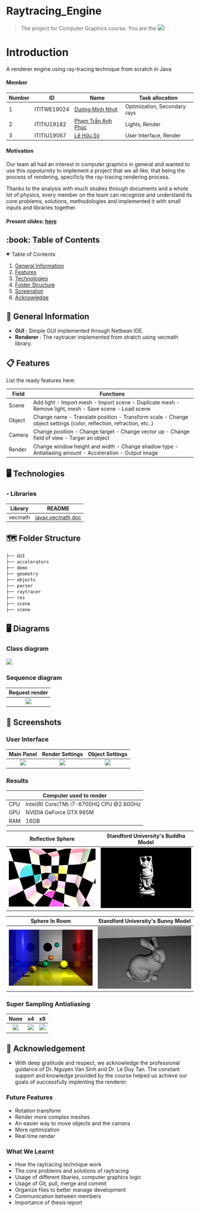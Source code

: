 # Raytracing_Engine 
> The project for Computer Graphics course.
You are the  ![](https://visitor-badge.glitch.me/badge?page_id=mnhwt0108.Raytracing_Engine)!

# Introduction
A renderer engine using ray-tracing technique from scratch in Java

<h4>Member</h4>

| Number | ID | Name | Task allocation | 
| ----- | ----- | --------- | --------- | 
| 1  | ITITWE19024 | [Dương Minh Nhựt](https://github.com/mnhwt0108) | Optimization, Secondary rays |
| 2 | ITITIU19182 | [Phạm Trần Anh Phúc](https://github.com/phucide) | Lights, Render |
| 3  |  ITITIU19067 | [Lê Hữu Sỹ](https://github.com/Ted1804) | User Interface, Render |

<h4>Motivation</h4> 
<p>Our team all had an interest in computer graphics in general and wanted to use this oppoturnity to implement a project that we all like, that being the process of rendering, specificly the ray-tracing rendering process.</p>
<p>Thanks to the analysis with much studies through documents and a whole lot of physics, every member on the team can recognize and understand its core problems, solutions, methodologies and implemented it with small inputs and libraries together.</p>

<h4>Present slides: <a href=https://docs.google.com/presentation/d/1UW2u11niXyFSKFKa2w1EqSfpAUKzaF40SPl-FSYIqd0/edit?usp=sharing> here </a> </h4>


<h2 id="table-of-contents"> :book: Table of Contents</h2>
<details open="open">
  <summary>Table of Contents</summary>
  <ol>
    <li><a href="#general-information">General Information</a></li>
    <li><a href="#features">Features</a></li>
    <li><a href="#technologies">Technologies</a></li>
    <li><a href="#folder-structure">Folder Structure</a></li>
    <li><a href="#screenshot">Screenshot</a></li>
    <li><a href="#acknowledge">Acknowledge</a></li>
  </ol>
</details>

<h2 id="general-information"> 🧮 General Information</h2>

- **GUI** : Simple GUI implemented through Netbean IDE.
- **Renderer** : The raytracer implemented from stratch using vecmath library.

<h2 id="features"> 📋 Features</h2>

List the ready features here:

| Field | Functions | 
| ----- | ----- |
| Scene  | Add light - Import mesh - Import scene - Duplicate mesh - Remove light, mesh - Save scene - Load scene |
| Object | Change name - Translate position - Transform scale - Change object settings (color, reflection, refraction, etc..) |
| Camera | Change position - Change target - Change vector up - Change field of view - Targer an object |
| Render | Change window height and width -  Change shadow type - Antialiasing amount - Acceleration - Output image |


<h2 id="technologies"> 🖥️ Technologies</h2>

### - Libraries
| Library | README |
| ------ | ------ |
| vecmath | [javax.vecmath doc](https://docs.oracle.com/cd/E17802_01/j2se/javase/technologies/desktop/java3d/forDevelopers/j3dapi/javax/vecmath/package-summary.html) |

<h2 id="folder-structure"> 🗺️ Folder Structure</h2>
   
    ├── GUI
    ├── accelerators
    ├── demo
    ├── geometry
    ├── objects
    ├── parser
    ├── raytracer
    ├── res
    ├── scene
    ├── scene
    
<h2 id="diagram"> 🖥 Diagrams </h2>

<h3> Class diagram </h3> 

![](https://cdn.discordapp.com/attachments/919497044110999606/1047878751322640515/image.png)

<h3> Sequence diagram </h3> 

|                                        Request render                                        | 
| :--------------------------------------------------------------------------------: |
| ![](https://cdn.discordapp.com/attachments/919497044110999606/1047878919925289000/image.png) | 

<h2 id="screenshot"> 📸 Screenshots </h2>

### User Interface
|                                        Main Panel                                        |                                        Render Settings                                |                                        Object Settings                                        | 
| :--------------------------------------------------------------------------------: | :------------------------------------------------------------------------------------: | :-----------------------------------------------------------------------------------: |
| ![](https://cdn.discordapp.com/attachments/919497044110999606/1047880311310135396/image.png) | ![](https://cdn.discordapp.com/attachments/919497044110999606/1047880452867895396/image.png) | ![](https://cdn.discordapp.com/attachments/919497044110999606/1047880142631993424/image.png) | 

### Results
<table>
    <thead>
        <tr>
            <th colspan=2>Computer used to render</th>
        </tr>
    </thead>
    <tbody>
        <tr>
            <td >CPU</td>
            <td >Intel(R) Core(TM) i7-6700HQ CPU @2.60GHz</td>
        </tr>
        <tr>
            <td >GPU</td>
            <td >NVIDIA GeForce GTX 965M</td>
        </tr>
        <tr>
            <td >RAM</td>
            <td >16GB</td>
        </tr>
    </tbody>
</table>


|                                        Reflective Sphere                                        |                                        Standford University's Buddha Model                              |
| :--------------------------------------------------------------------------------: | :------------------------------------------------------------------------------------: |
| ![](https://github.com/mnhwt0108/Raytracing_Engine/blob/main/Out/test_light.png) | ![](https://github.com/mnhwt0108/Raytracing_Engine/blob/main/Out/buddha.png) | 

|                                        Sphere In Room                                        |                                        Standford University's Bunny Model                                |
| :--------------------------------------------------------------------------------: | :------------------------------------------------------------------------------------: |
| ![](https://github.com/mnhwt0108/Raytracing_Engine/blob/main/Out/sphere_in_room.png) | ![](https://github.com/mnhwt0108/Raytracing_Engine/blob/main/Out/bunny.png) |

### Super Sampling Antialiasing
|                                        None                                        |                                        x4                               |                                        x9                                       |
| :--------------------------------------------------------------------------------: | :------------------------------------------------------------------------------------: | :-----------------------------------------------------------------------------------: |
| ![](https://cdn.discordapp.com/attachments/919497044110999606/1047882142006394910/image.png) | ![](https://cdn.discordapp.com/attachments/919497044110999606/1047882142371287090/image.png) | ![](https://cdn.discordapp.com/attachments/919497044110999606/1047882142790733864/image.png) |

<h2 id="acknowledge"> 💼 Acknowledgement </h2>

- With deep gratitude and respect, we acknowledge the professional guidance of Dr. Nguyen Van Sinh and Dr. Le Duy Tan. The constant support and knowledge provided by the course helped us achieve our goals of successfully implenting the renderer.
### Future Features
-  Rotation transform
-  Render more complex meshes
-  An easier way to move objects and the camera
-  More optimization
-  Real time render

### What We Learnt
- How the raytracing technique work
- The core problems and solutions of raytracing
- Usage of different libaries, computer graphics logic 
- Usage of Git, pull, merge and commit
- Organize files to better manage development
- Communication between members
- Importance of thesis report
